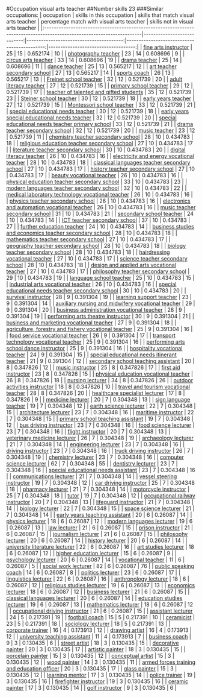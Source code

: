 #Occupation visual arts teacher
##Number skills 23
###Similar occupations:
| occupation                                                                                                            |   skills in this occupation |   skills that match visual arts teacher |   percentage match with visual arts teacher |   skills not in visual arts teacher |
|:----------------------------------------------------------------------------------------------------------------------|----------------------------:|----------------------------------------:|--------------------------------------------:|------------------------------------:|
| [fine arts instructor](fine_arts_instructor.md)                                                                       |                          25 |                                      15 |                                    0.652174 |                                  10 |
| [photography teacher](photography_teacher.md)                                                                         |                          23 |                                      14 |                                    0.608696 |                                   9 |
| [circus arts teacher](circus_arts_teacher.md)                                                                         |                          33 |                                      14 |                                    0.608696 |                                  19 |
| [drama teacher](drama_teacher.md)                                                                                     |                          25 |                                      14 |                                    0.608696 |                                  11 |
| [dance teacher](dance_teacher.md)                                                                                     |                          25 |                                      13 |                                    0.565217 |                                  12 |
| [art teacher secondary school](art_teacher_secondary_school.md)                                                       |                          27 |                                      13 |                                    0.565217 |                                  14 |
| [sports coach](sports_coach.md)                                                                                       |                          26 |                                      13 |                                    0.565217 |                                  13 |
| [Freinet school teacher](Freinet_school_teacher.md)                                                                   |                          32 |                                      12 |                                    0.521739 |                                  20 |
| [adult literacy teacher](adult_literacy_teacher.md)                                                                   |                          27 |                                      12 |                                    0.521739 |                                  15 |
| [primary school teacher](primary_school_teacher.md)                                                                   |                          29 |                                      12 |                                    0.521739 |                                  17 |
| [teacher of talented and gifted students](teacher_of_talented_and_gifted_students.md)                                 |                          35 |                                      12 |                                    0.521739 |                                  23 |
| [Steiner school teacher](Steiner_school_teacher.md)                                                                   |                          30 |                                      12 |                                    0.521739 |                                  18 |
| [early years teacher](early_years_teacher.md)                                                                         |                          27 |                                      12 |                                    0.521739 |                                  15 |
| [Montessori school teacher](Montessori_school_teacher.md)                                                             |                          33 |                                      12 |                                    0.521739 |                                  21 |
| [special educational needs teacher](special_educational_needs_teacher.md)                                             |                          30 |                                      12 |                                    0.521739 |                                  18 |
| [early years special educational needs teacher](early_years_special_educational_needs_teacher.md)                     |                          32 |                                      12 |                                    0.521739 |                                  20 |
| [special educational needs teacher primary school](special_educational_needs_teacher_primary_school.md)               |                          33 |                                      12 |                                    0.521739 |                                  21 |
| [drama teacher secondary school](drama_teacher_secondary_school.md)                                                   |                          32 |                                      12 |                                    0.521739 |                                  20 |
| [music teacher](music_teacher.md)                                                                                     |                          23 |                                      12 |                                    0.521739 |                                  11 |
| [chemistry teacher secondary school](chemistry_teacher_secondary_school.md)                                           |                          28 |                                      10 |                                    0.434783 |                                  18 |
| [religious education teacher secondary school](religious_education_teacher_secondary_school.md)                       |                          27 |                                      10 |                                    0.434783 |                                  17 |
| [literature teacher secondary school](literature_teacher_secondary_school.md)                                         |                          30 |                                      10 |                                    0.434783 |                                  20 |
| [digital literacy teacher](digital_literacy_teacher.md)                                                               |                          26 |                                      10 |                                    0.434783 |                                  16 |
| [electricity and energy vocational teacher](electricity_and_energy_vocational_teacher.md)                             |                          28 |                                      10 |                                    0.434783 |                                  18 |
| [classical languages teacher secondary school](classical_languages_teacher_secondary_school.md)                       |                          27 |                                      10 |                                    0.434783 |                                  17 |
| [history teacher secondary school](history_teacher_secondary_school.md)                                               |                          27 |                                      10 |                                    0.434783 |                                  17 |
| [beauty vocational teacher](beauty_vocational_teacher.md)                                                             |                          26 |                                      10 |                                    0.434783 |                                  16 |
| [physical education teacher secondary school](physical_education_teacher_secondary_school.md)                         |                          33 |                                      10 |                                    0.434783 |                                  23 |
| [modern languages teacher secondary school](modern_languages_teacher_secondary_school.md)                             |                          32 |                                      10 |                                    0.434783 |                                  22 |
| [medical laboratory technology vocational teacher](medical_laboratory_technology_vocational_teacher.md)               |                          26 |                                      10 |                                    0.434783 |                                  16 |
| [physics teacher secondary school](physics_teacher_secondary_school.md)                                               |                          26 |                                      10 |                                    0.434783 |                                  16 |
| [electronics and automation vocational teacher](electronics_and_automation_vocational_teacher.md)                     |                          26 |                                      10 |                                    0.434783 |                                  16 |
| [music teacher secondary school](music_teacher_secondary_school.md)                                                   |                          31 |                                      10 |                                    0.434783 |                                  21 |
| [secondary school teacher](secondary_school_teacher.md)                                                               |                          24 |                                      10 |                                    0.434783 |                                  14 |
| [ICT teacher secondary school](ICT_teacher_secondary_school.md)                                                       |                          37 |                                      10 |                                    0.434783 |                                  27 |
| [further education teacher](further_education_teacher.md)                                                             |                          24 |                                      10 |                                    0.434783 |                                  14 |
| [business studies and economics teacher secondary school](business_studies_and_economics_teacher_secondary_school.md) |                          28 |                                      10 |                                    0.434783 |                                  18 |
| [mathematics teacher secondary school](mathematics_teacher_secondary_school.md)                                       |                          27 |                                      10 |                                    0.434783 |                                  17 |
| [geography teacher secondary school](geography_teacher_secondary_school.md)                                           |                          28 |                                      10 |                                    0.434783 |                                  18 |
| [biology teacher secondary school](biology_teacher_secondary_school.md)                                               |                          28 |                                      10 |                                    0.434783 |                                  18 |
| [hairdressing vocational teacher](hairdressing_vocational_teacher.md)                                                 |                          27 |                                      10 |                                    0.434783 |                                  17 |
| [science teacher secondary school](science_teacher_secondary_school.md)                                               |                          28 |                                      10 |                                    0.434783 |                                  18 |
| [design and applied arts vocational teacher](design_and_applied_arts_vocational_teacher.md)                           |                          27 |                                      10 |                                    0.434783 |                                  17 |
| [philosophy teacher secondary school](philosophy_teacher_secondary_school.md)                                         |                          29 |                                      10 |                                    0.434783 |                                  19 |
| [language school teacher](language_school_teacher.md)                                                                 |                          25 |                                      10 |                                    0.434783 |                                  15 |
| [industrial arts vocational teacher](industrial_arts_vocational_teacher.md)                                           |                          26 |                                      10 |                                    0.434783 |                                  16 |
| [special educational needs teacher secondary school](special_educational_needs_teacher_secondary_school.md)           |                          30 |                                      10 |                                    0.434783 |                                  20 |
| [survival instructor](survival_instructor.md)                                                                         |                          28 |                                       9 |                                    0.391304 |                                  19 |
| [learning support teacher](learning_support_teacher.md)                                                               |                          23 |                                       9 |                                    0.391304 |                                  14 |
| [auxiliary nursing and midwifery vocational teacher](auxiliary_nursing_and_midwifery_vocational_teacher.md)           |                          29 |                                       9 |                                    0.391304 |                                  20 |
| [business administration vocational teacher](business_administration_vocational_teacher.md)                           |                          28 |                                       9 |                                    0.391304 |                                  19 |
| [performing arts theatre instructor](performing_arts_theatre_instructor.md)                                           |                          30 |                                       9 |                                    0.391304 |                                  21 |
| [business and marketing vocational teacher](business_and_marketing_vocational_teacher.md)                             |                          27 |                                       9 |                                    0.391304 |                                  18 |
| [agriculture, forestry and fishery vocational teacher](agriculture,_forestry_and_fishery_vocational_teacher.md)       |                          25 |                                       9 |                                    0.391304 |                                  16 |
| [food service vocational teacher](food_service_vocational_teacher.md)                                                 |                          26 |                                       9 |                                    0.391304 |                                  17 |
| [transport technology vocational teacher](transport_technology_vocational_teacher.md)                                 |                          25 |                                       9 |                                    0.391304 |                                  16 |
| [performing arts school dance instructor](performing_arts_school_dance_instructor.md)                                 |                          25 |                                       9 |                                    0.391304 |                                  16 |
| [hospitality vocational teacher](hospitality_vocational_teacher.md)                                                   |                          24 |                                       9 |                                    0.391304 |                                  15 |
| [special educational needs itinerant teacher](special_educational_needs_itinerant_teacher.md)                         |                          21 |                                       9 |                                    0.391304 |                                  12 |
| [secondary school teaching assistant](secondary_school_teaching_assistant.md)                                         |                          20 |                                       8 |                                    0.347826 |                                  12 |
| [music instructor](music_instructor.md)                                                                               |                          25 |                                       8 |                                    0.347826 |                                  17 |
| [first aid instructor](first_aid_instructor.md)                                                                       |                          23 |                                       8 |                                    0.347826 |                                  15 |
| [physical education vocational teacher](physical_education_vocational_teacher.md)                                     |                          26 |                                       8 |                                    0.347826 |                                  18 |
| [nursing lecturer](nursing_lecturer.md)                                                                               |                          34 |                                       8 |                                    0.347826 |                                  26 |
| [outdoor activities instructor](outdoor_activities_instructor.md)                                                     |                          18 |                                       8 |                                    0.347826 |                                  10 |
| [travel and tourism vocational teacher](travel_and_tourism_vocational_teacher.md)                                     |                          28 |                                       8 |                                    0.347826 |                                  20 |
| [healthcare specialist lecturer](healthcare_specialist_lecturer.md)                                                   |                          17 |                                       8 |                                    0.347826 |                                   9 |
| [medicine lecturer](medicine_lecturer.md)                                                                             |                          20 |                                       7 |                                    0.304348 |                                  13 |
| [sign language teacher](sign_language_teacher.md)                                                                     |                          19 |                                       7 |                                    0.304348 |                                  12 |
| [earth science lecturer](earth_science_lecturer.md)                                                                   |                          22 |                                       7 |                                    0.304348 |                                  15 |
| [architecture lecturer](architecture_lecturer.md)                                                                     |                          23 |                                       7 |                                    0.304348 |                                  16 |
| [maritime instructor](maritime_instructor.md)                                                                         |                          22 |                                       7 |                                    0.304348 |                                  15 |
| [primary school teaching assistant](primary_school_teaching_assistant.md)                                             |                          19 |                                       7 |                                    0.304348 |                                  12 |
| [bus driving instructor](bus_driving_instructor.md)                                                                   |                          23 |                                       7 |                                    0.304348 |                                  16 |
| [food science lecturer](food_science_lecturer.md)                                                                     |                          23 |                                       7 |                                    0.304348 |                                  16 |
| [flight instructor](flight_instructor.md)                                                                             |                          20 |                                       7 |                                    0.304348 |                                  13 |
| [veterinary medicine lecturer](veterinary_medicine_lecturer.md)                                                       |                          26 |                                       7 |                                    0.304348 |                                  19 |
| [archaeology lecturer](archaeology_lecturer.md)                                                                       |                          21 |                                       7 |                                    0.304348 |                                  14 |
| [engineering lecturer](engineering_lecturer.md)                                                                       |                          23 |                                       7 |                                    0.304348 |                                  16 |
| [driving instructor](driving_instructor.md)                                                                           |                          23 |                                       7 |                                    0.304348 |                                  16 |
| [truck driving instructor](truck_driving_instructor.md)                                                               |                          26 |                                       7 |                                    0.304348 |                                  19 |
| [chemistry lecturer](chemistry_lecturer.md)                                                                           |                          23 |                                       7 |                                    0.304348 |                                  16 |
| [computer science lecturer](computer_science_lecturer.md)                                                             |                          62 |                                       7 |                                    0.304348 |                                  55 |
| [dentistry lecturer](dentistry_lecturer.md)                                                                           |                          23 |                                       7 |                                    0.304348 |                                  16 |
| [special educational needs assistant](special_educational_needs_assistant.md)                                         |                          23 |                                       7 |                                    0.304348 |                                  16 |
| [communications lecturer](communications_lecturer.md)                                                                 |                          21 |                                       7 |                                    0.304348 |                                  14 |
| [vessel steering instructor](vessel_steering_instructor.md)                                                           |                          19 |                                       7 |                                    0.304348 |                                  12 |
| [car driving instructor](car_driving_instructor.md)                                                                   |                          25 |                                       7 |                                    0.304348 |                                  18 |
| [pharmacy lecturer](pharmacy_lecturer.md)                                                                             |                          21 |                                       7 |                                    0.304348 |                                  14 |
| [motorcycle instructor](motorcycle_instructor.md)                                                                     |                          25 |                                       7 |                                    0.304348 |                                  18 |
| [tutor](tutor.md)                                                                                                     |                          19 |                                       7 |                                    0.304348 |                                  12 |
| [occupational railway instructor](occupational_railway_instructor.md)                                                 |                          20 |                                       7 |                                    0.304348 |                                  13 |
| [lifeguard instructor](lifeguard_instructor.md)                                                                       |                          21 |                                       7 |                                    0.304348 |                                  14 |
| [biology lecturer](biology_lecturer.md)                                                                               |                          22 |                                       7 |                                    0.304348 |                                  15 |
| [space science lecturer](space_science_lecturer.md)                                                                   |                          21 |                                       7 |                                    0.304348 |                                  14 |
| [early years teaching assistant](early_years_teaching_assistant.md)                                                   |                          20 |                                       6 |                                    0.26087  |                                  14 |
| [physics lecturer](physics_lecturer.md)                                                                               |                          18 |                                       6 |                                    0.26087  |                                  12 |
| [modern languages lecturer](modern_languages_lecturer.md)                                                             |                          19 |                                       6 |                                    0.26087  |                                  13 |
| [law lecturer](law_lecturer.md)                                                                                       |                          21 |                                       6 |                                    0.26087  |                                  15 |
| [prison instructor](prison_instructor.md)                                                                             |                          21 |                                       6 |                                    0.26087  |                                  15 |
| [journalism lecturer](journalism_lecturer.md)                                                                         |                          21 |                                       6 |                                    0.26087  |                                  15 |
| [philosophy lecturer](philosophy_lecturer.md)                                                                         |                          20 |                                       6 |                                    0.26087  |                                  14 |
| [history lecturer](history_lecturer.md)                                                                               |                          20 |                                       6 |                                    0.26087  |                                  14 |
| [university literature lecturer](university_literature_lecturer.md)                                                   |                          22 |                                       6 |                                    0.26087  |                                  16 |
| [art studies lecturer](art_studies_lecturer.md)                                                                       |                          18 |                                       6 |                                    0.26087  |                                  12 |
| [higher education lecturer](higher_education_lecturer.md)                                                             |                          15 |                                       6 |                                    0.26087  |                                   9 |
| [psychology lecturer](psychology_lecturer.md)                                                                         |                          20 |                                       6 |                                    0.26087  |                                  14 |
| [vocational teacher](vocational_teacher.md)                                                                           |                          11 |                                       6 |                                    0.26087  |                                   5 |
| [social work lecturer](social_work_lecturer.md)                                                                       |                          82 |                                       6 |                                    0.26087  |                                  76 |
| [public speaking coach](public_speaking_coach.md)                                                                     |                          14 |                                       6 |                                    0.26087  |                                   8 |
| [politics lecturer](politics_lecturer.md)                                                                             |                          23 |                                       6 |                                    0.26087  |                                  17 |
| [linguistics lecturer](linguistics_lecturer.md)                                                                       |                          22 |                                       6 |                                    0.26087  |                                  16 |
| [anthropology lecturer](anthropology_lecturer.md)                                                                     |                          18 |                                       6 |                                    0.26087  |                                  12 |
| [religious studies lecturer](religious_studies_lecturer.md)                                                           |                          19 |                                       6 |                                    0.26087  |                                  13 |
| [economics lecturer](economics_lecturer.md)                                                                           |                          18 |                                       6 |                                    0.26087  |                                  12 |
| [business lecturer](business_lecturer.md)                                                                             |                          21 |                                       6 |                                    0.26087  |                                  15 |
| [classical languages lecturer](classical_languages_lecturer.md)                                                       |                          20 |                                       6 |                                    0.26087  |                                  14 |
| [education studies lecturer](education_studies_lecturer.md)                                                           |                          19 |                                       6 |                                    0.26087  |                                  13 |
| [mathematics lecturer](mathematics_lecturer.md)                                                                       |                          18 |                                       6 |                                    0.26087  |                                  12 |
| [occupational driving instructor](occupational_driving_instructor.md)                                                 |                          21 |                                       6 |                                    0.26087  |                                  15 |
| [assistant lecturer](assistant_lecturer.md)                                                                           |                          24 |                                       5 |                                    0.217391 |                                  19 |
| [football coach](football_coach.md)                                                                                   |                          15 |                                       5 |                                    0.217391 |                                  10 |
| [ceramicist](ceramicist.md)                                                                                           |                          23 |                                       5 |                                    0.217391 |                                  18 |
| [sociology lecturer](sociology_lecturer.md)                                                                           |                          18 |                                       5 |                                    0.217391 |                                  13 |
| [corporate trainer](corporate_trainer.md)                                                                             |                          16 |                                       4 |                                    0.173913 |                                  12 |
| [drawing artist](drawing_artist.md)                                                                                   |                          16 |                                       4 |                                    0.173913 |                                  12 |
| [university teaching assistant](university_teaching_assistant.md)                                                     |                          11 |                                       4 |                                    0.173913 |                                   7 |
| [business coach](business_coach.md)                                                                                   |                           9 |                                       3 |                                    0.130435 |                                   6 |
| [street artist](street_artist.md)                                                                                     |                          18 |                                       3 |                                    0.130435 |                                  15 |
| [decorative painter](decorative_painter.md)                                                                           |                          20 |                                       3 |                                    0.130435 |                                  17 |
| [artistic painter](artistic_painter.md)                                                                               |                          18 |                                       3 |                                    0.130435 |                                  15 |
| [porcelain painter](porcelain_painter.md)                                                                             |                          15 |                                       3 |                                    0.130435 |                                  12 |
| [conceptual artist](conceptual_artist.md)                                                                             |                          15 |                                       3 |                                    0.130435 |                                  12 |
| [wood painter](wood_painter.md)                                                                                       |                          14 |                                       3 |                                    0.130435 |                                  11 |
| [armed forces training and education officer](armed_forces_training_and_education_officer.md)                         |                          20 |                                       3 |                                    0.130435 |                                  17 |
| [glass painter](glass_painter.md)                                                                                     |                          15 |                                       3 |                                    0.130435 |                                  12 |
| [learning mentor](learning_mentor.md)                                                                                 |                          17 |                                       3 |                                    0.130435 |                                  14 |
| [police trainer](police_trainer.md)                                                                                   |                          19 |                                       3 |                                    0.130435 |                                  16 |
| [firefighter instructor](firefighter_instructor.md)                                                                   |                          19 |                                       3 |                                    0.130435 |                                  16 |
| [ceramic painter](ceramic_painter.md)                                                                                 |                          17 |                                       3 |                                    0.130435 |                                  14 |
| [golf instructor](golf_instructor.md)                                                                                 |                           9 |                                       3 |                                    0.130435 |                                   6 |
